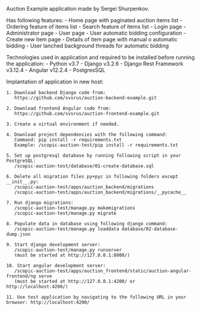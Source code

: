 Auction Example application made by Sergei Shurpenkov.

Has following features:
    - Home page with paginated auction items list
    - Ordering feature of items list
    - Search feature of items list
    - Login page
    - Administrator page
    - User page
    - User automatic bidding configuration
    - Create new item page
    - Details of item page with manual o automatic bidding
    - User lanched background threads for automatic bidding

Technologies used in application and required to be installed before running the application:
    - Python v3.7
    - Django v3.2.6
    - Django Rest Framework v3.12.4
    - Angular v12.2.4
    - PostgresSQL

Implantation of application in new host:

    1. Download backend Django code from:
       https://github.com/svsrus/auction-backend-example.git

    2. Download frontend Angular code from:
       https://github.com/svsrus/auction-frontend-example.git

    3. Create a virtual environment if needed.

    4. Download project dependencies with the following command:
       Command: pip install -r requirements.txt
       Example: /scopic-auction-test/pip install -r requirements.txt

    5. Set up postgresql database by running following script in your PostgreSQL:
       /scopic-auction-test/database/01-create-database.sql

    6. Delete all migration files py+pyc in following folders except __init__.py:
       /scopic-auction-test/apps/auction_backend/migrations
       /scopic-auction-test/apps/auction_backend/migrations/__pycache__

    7. Run django migrations:
       /scopic-auction-test/manage.py makemigrations
       /scopic-auction-test/manage.py migrate

    8. Populate data in database using following django command:
       /scopic-auction-test/manage.py loaddata database/02-database-dump.json

    9. Start django development server:
       /scopic-auction-test/manage.py runserver
       (must be started at http://127.0.0.1:8000/)

    10. Start angular development server:
       /scopic-auction-test/apps/auction_frontend/static/auction-angular-frontend/ng serve
       (must be started at http://127.0.0.1:4200/ or http://localhost:4200/)

    11. Use test application by navigating to the following URL in your browser: http://localhost:4200/
